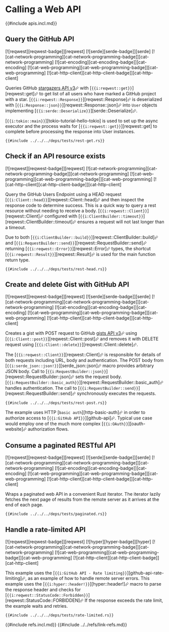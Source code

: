 # Calling a Web API

{{#include apis.incl.md}}

## Query the GitHub API

[![reqwest][reqwest-badge]][reqwest]  [![serde][serde-badge]][serde]  [![cat-network-programming][cat-network-programming-badge]][cat-network-programming]  [![cat-encoding][cat-encoding-badge]][cat-encoding]  [![cat-web-programming][cat-web-programming-badge]][cat-web-programming]  [![cat-http-client][cat-http-client-badge]][cat-http-client]

Queries GitHub [stargazers API v3](https://developer.github.com/v3/activity/starring/#list-stargazers)⮳ with [`{{i:reqwest::get}}`][reqwest::get]⮳ to get list of all users who have marked a GitHub project with a star. [`{{i:reqwest::Response}}`][reqwest::Response]⮳ is deserialized with [`{{i:Response::json}}`][reqwest::Response::json]⮳ into `User` objects implementing [`{{i:serde::Deserialize}}`][serde::Deserialize]⮳.

[`{{i:tokio::main}}`][tokio-tutorial-hello-tokio] is used to set up the async executor and the process waits for [`{{i:reqwest::get}}`][reqwest::get] to complete before processing the response into User instances.

```rust,editable,no_run
{{#include ../../../deps/tests/rest-get.rs}}
```

## Check if an API resource exists

[![reqwest][reqwest-badge]][reqwest]  [![cat-network-programming][cat-network-programming-badge]][cat-network-programming]  [![cat-web-programming][cat-web-programming-badge]][cat-web-programming]  [![cat-http-client][cat-http-client-badge]][cat-http-client]

Query the GitHub Users Endpoint using a HEAD request [`{{i:Client::head}}`][reqwest::Client::head]⮳ and then inspect the response code to determine success. This is a quick way to query a rest resource without needing to receive a body. [`{{i:reqwest::Client}}`][reqwest::Client]⮳ configured with [`{{i:ClientBuilder::timeout}}`][reqwest::ClientBuilder::timeout]⮳ ensures a request will not last longer than a timeout.

Due to both [`{{i:ClientBuilder::build}}`][reqwest::ClientBuilder::build]⮳ and [`{{i:RequestBuilder::send}}`][reqwest::RequestBuilder::send]⮳ returning [`{{i:reqwest::Error}}`][reqwest::Error]⮳ types, the shortcut [`{{i:reqwest::Result}}`][reqwest::Result]⮳ is used for the main function return type.

```rust,editable,no_run
{{#include ../../../deps/tests/rest-head.rs}}
```

## Create and delete Gist with GitHub API

[![reqwest][reqwest-badge]][reqwest]  [![serde][serde-badge]][serde]  [![cat-network-programming][cat-network-programming-badge]][cat-network-programming]  [![cat-encoding][cat-encoding-badge]][cat-encoding]  [![cat-web-programming][cat-web-programming-badge]][cat-web-programming]  [![cat-http-client][cat-http-client-badge]][cat-http-client]

Creates a gist with POST request to GitHub [gists API v3](https://developer.github.com/v3/gists/)⮳ using [`{{i:Client::post}}`][reqwest::Client::post]⮳ and removes it with DELETE request using [`{{i:Client::delete}}`][reqwest::Client::delete]⮳.

The [`{{i:reqwest::Client}}`][reqwest::Client]⮳ is responsible for details of both requests including URL, body and authentication. The POST body from [`{{i:serde_json::json!}}`][serde_json::json]⮳ macro provides arbitrary JSON body. Call to [`{{i:RequestBuilder::json}}`][reqwest::RequestBuilder::json]⮳ sets the request body. [`{{i:RequestBuilder::basic_auth}}`][reqwest::RequestBuilder::basic_auth]⮳ handles authentication. The call to [`{{i:RequestBuilder::send}}`][reqwest::RequestBuilder::send]⮳ synchronously executes the requests.

```rust,editable,no_run
{{#include ../../../deps/tests/rest-post.rs}}
```

The example uses HTTP [`basic auth`][http-basic-auth]⮳ in order to authorize access to [`{{i:GitHub API}}`][github-api]⮳. Typical use case would employ one of the much more complex [`{{i:OAuth}}`][oauth-website]⮳ authorization flows.

## Consume a paginated RESTful API

[![reqwest][reqwest-badge]][reqwest]  [![serde][serde-badge]][serde]  [![cat-network-programming][cat-network-programming-badge]][cat-network-programming]  [![cat-encoding][cat-encoding-badge]][cat-encoding]  [![cat-web-programming][cat-web-programming-badge]][cat-web-programming]  [![cat-http-client][cat-http-client-badge]][cat-http-client]

Wraps a paginated web API in a convenient Rust iterator. The iterator lazily fetches the next page of results from the remote server as it arrives at the end of each page.

```rust,editable,no_run
{{#include ../../../deps/tests/paginated.rs}}
```

## Handle a rate-limited API

[![reqwest][reqwest-badge]][reqwest]  [![hyper][hyper-badge]][hyper]  [![cat-network-programming][cat-network-programming-badge]][cat-network-programming]  [![cat-web-programming][cat-web-programming-badge]][cat-web-programming]  [![cat-http-client][cat-http-client-badge]][cat-http-client]

This example uses the [`{{i:GitHub API - Rate limiting}}`][github-api-rate-limiting]⮳, as an example of how to handle remote server errors. This example uses the [`{{i:hyper::header!}}`][hyper::header!]⮳ macro to parse the response header and checks for [`{{i:reqwest::StatusCode::Forbidden}}`][reqwest::StatusCode::FORBIDDEN]⮳ If the response exceeds the rate limit, the example waits and retries.

```rust,editable,no_run
{{#include ../../../deps/tests/rate-limited.rs}}
```

{{#include refs.incl.md}}
{{#include ../../refs/link-refs.md}}
